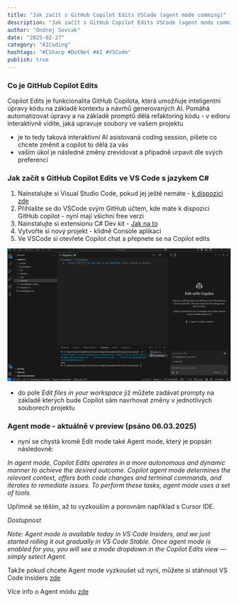```yaml
---
title: "Jak začít s GitHub Copilot Edits VSCode (agent mode comming)"
description: "Jak začít s GitHub Copilot Edits VSCode (agent mode comming)"
author: "Ondrej Sevcak"
date: "2025-02-27"
category: "AICoding"
hashtags: "#CSharp #DotNet #AI #VSCode"
publish: true
---
```


### Co je GitHub Copilot Edits

Copilot Edits je funkcionalita GitHub Copilota, která umožňuje inteligentní úpravy kódu na základě kontextu a návrhů generovaných AI. Pomáhá automatizovat úpravy a na základě promptů dělá refaktoring kódu - v edioru interaktivně vidíte, jaká upravuje soubory ve vašem projektu

- je to tedy taková interaktivní AI asistovaná coding session, píšete co chcete změnit a copilot to dělá za vás
- vaším úkol je následné změny zrevidovat a případně urpavit dle svých preferencí


### Jak začít s GitHub Copilot Edits ve VS Code s jazykem C#

1. Nainstalujte si Visual Studio Code, pokud jej ještě nemáte - [k dispozici zde](https://code.visualstudio.com/)
2. Přihlašte se do VSCode svým GitHub účtem, kde máte k dispozici GitHub copilot - nyní mají všichni free verzi
3. Nainstalujte si extensionu C# Dev kit - [Jak na to](https://code.visualstudio.com/docs/csharp/get-started)
4. Vytvořte si nový projekt - klidně Console aplikaci
5. Ve VSCode si otevřete Copilot chat a přepnete se na Copilot edits

![VSCode](https://raw.githubusercontent.com/OndrejSevcak/BlazorBlogStorage/refs/heads/main/Posts/AICoding/GHCopilotEditsVSCode.png)


- do pole *Edit files in your workspace* již můžete zadávat prompty na základě kterých bude Copilot sám navrhovat změny v jednotlivých souborech projektu

### Agent mode - aktuálně v preview (psáno 06.03.2025)

- nyní se chystá kromě Edit mode také Agent mode, který je popsán následovně:

*In agent mode, Copilot Edits operates in a more autonomous and dynamic manner to achieve the desired outcome. Copilot agent mode determines the relevant context, offers both code changes and terminal commands, and iterates to remediate issues. To perform these tasks, agent mode uses a set of tools.*

Upřímně se těším, až to vyzkouším a porovnám například s Cursor IDE. 

*Dostupnost*

*Note: Agent mode is available today in VS Code Insiders, and we just started rolling it out gradually in VS Code Stable. Once agent mode is enabled for you, you will see a mode dropdown in the Copilot Edits view — simply select Agent.*

Takže pokud chcete Agent mode vyzkoušet už nyní, můžete si stáhnout VS Code Insiders [zde](https://code.visualstudio.com/insiders/)

Více info o Agent módu [zde](https://code.visualstudio.com/docs/copilot/copilot-edits)

